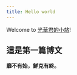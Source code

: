 ```yaml
---
title: Hello world
---
```




Welcome to [光華君的小站](https://lowlowlowlowlowlow.github.io/)! 

## 這是第一篇博文


**靡不有始，鮮克有終。**
